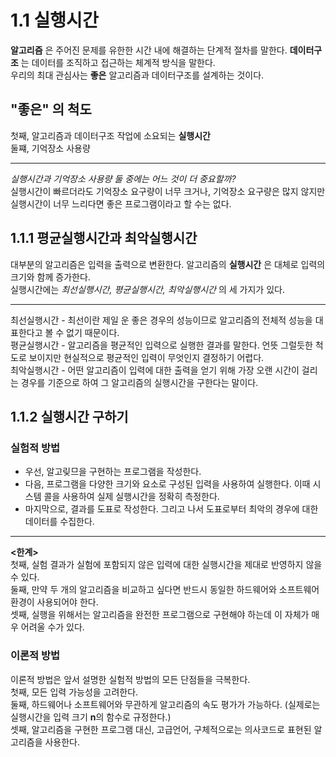 # 1.1 실행시간
**알고리즘** 은 주어진 문제를 유한한 시간 내에 해결하는 단계적 절차를 말한다. **데이터구조** 는 데이터를 조직하고 접근하는 체계적 방식을 말한다.            
우리의 최대 관심사는 **좋은** 알고리즘과 데이터구조를 설계하는 것이다. 

## "좋은" 의 척도
첫째, 알고리즘과 데이터구조 작업에 소요되는 **실행시간**           
둘쨰, 기억장소 사용량             
***
_실행시간과 기억장소 사용량 둘 중에는 어느 것이 더 중요할까?_                 
실행시간이 빠르더라도 기억장소 요구량이 너무 크거나, 기억장소 요구량은 많지 않지만 실행시간이 너무 느리다면 좋은 프로그램이라고 할 수는 없다.             

## 1.1.1 평균실행시간과 최악실행시간 
대부분의 알고리즘은 입력을 출력으로 변환한다. 알고리즘의 **실행시간** 은 대체로 입력의 크기와 함께 증가한다.          
실행시간에는 _최선실행시간, 평균실행시간, 최악실행시간_ 의 세 가지가 있다.
***
최선실행시간 - 최선이란 제일 운 좋은 경우의 성능이므로 알고리즘의 전체적 성능을 대표한다고 볼 수 없기 때문이다.                   
평균실행시간 - 알고리즘을 평균적인 입력으로 실행한 결과를 말한다. 언뜻 그럴듯한 척도로 보이지만 현실적으로 평균적인 입력이 무엇인지 결정하기 어렵다.                 
최악실행시간 - 어떤 알고리즘이 입력에 대한 출력을 얻기 위해 가장 오랜 시간이 걸리는 경우를 기준으로 하여 그 알고리즘의 실행시간을 구한다는 말이다.            

## 1.1.2 실행시간 구하기           
### 실험적 방법
- 우선, 알고맂므을 구현하는 프로그램을 작성한다.
- 다음, 프로그램을 다양한 크기와 요소로 구성된 입력을 사용하여 실행한다. 이때 시스템 콜을 사용하여 실제 실행시간을 정확히 측정한다.
- 마지막으로, 결과를 도표로 작성한다. 그리고 나서 도표로부터 최악의 경우에 대한 데이터를 수집한다.
***
**<한계>**                
첫째, 실험 결과가 실험에 포함되지 않은 입력에 대한 실행시간을 제대로 반영하지 않을 수 있다.            
둘째, 만약 두 개의 알고리즘을 비교하고 싶다면 반드시 동일한 하드웨어와 소프트웨어 환경이 사용되어야 한다.         
셋째, 실행을 위해서는 알고리즘을 완전한 프로그램으로 구현해야 하는데 이 자체가 매우 어려울 수가 있다.        

### 이론적 방법
이론적 방법은 앞서 설명한 실험적 방법의 모든 단점들을 극복한다.         
첫째, 모든 입력 가능성을 고려한다.           
둘째, 하드웨어나 소프트웨어와 무관하게 알고리즘의 속도 평가가 가능하다. (실제로는 실행시간을 입력 크기 **n**의 함수로 규정한다.)   
셋째, 알고리즘을 구현한 프로그램 대신, 고급언어, 구체적으로는 의사코드로 표현된 알고리즘을 사용한다.          

